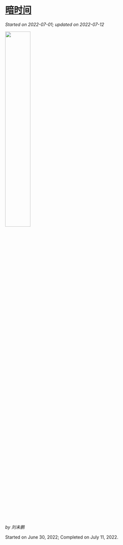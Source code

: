 # [暗时间](https://github.com/askming/Personal-reading/issues/16)

_Started on 2022-07-01; updated on 2022-07-12_

<img src="https://cdn.jsdelivr.net/gh/askming/upic@master/uPic/GCZ8k8_2022_07_01.jpg" width="40%">

_by 刘未鹏_

Started on June 30, 2022; Completed on July 11, 2022.
